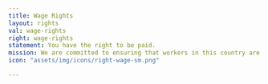 ```yaml
---
title: Wage Rights
layout: rights
val: wage-rights
right: wage-rights
statement: You have the right to be paid.
mission: We are committed to ensuring that workers in this country are paid properly and for all the hours they work, regardless of immigration status.
icon: "assets/img/icons/right-wage-sm.png"

---
```


